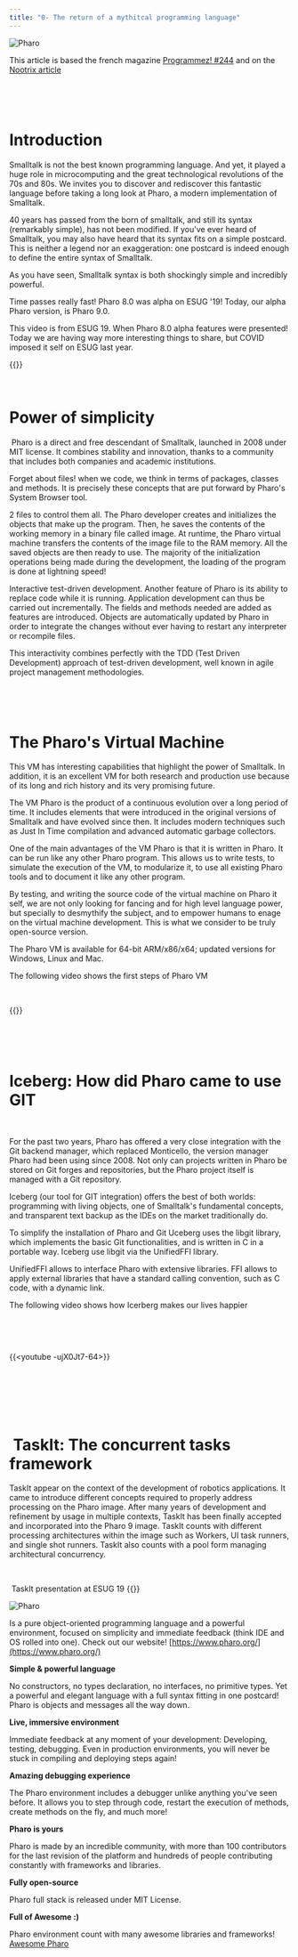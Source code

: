 ```yaml
---
title: "0- The return of a mythitcal programming language"
---
```

![Pharo](https://pharo.org/web/files/pharo.png)

This article is based the french magazine [Programmez! #244](https://www.programmez.com/magazine/article/smalltalk-le-retour-dun-langage-mythique-0)
and on the [Nootrix article](https://nootrix.com/fr/tutoriels/smalltalk-magazine-2020-11/?elementor-preview=1195&ver=1608481092#introduction) 






​​​​​





​​​​​

Introduction 
==============


Smalltalk is not the best known programming language. And yet, it played a huge role in microcomputing and the great technological revolutions of the 70s and 80s. 
We invites you to discover and rediscover this fantastic language before taking a long look at Pharo, a modern implementation of Smalltalk.

40 years has passed from the born of smalltalk, and still its syntax (remarkably simple), has not been modified. 
If you've ever heard of Smalltalk, you may also have heard that its syntax fits on a simple postcard. 
This is neither a legend nor an exaggeration: one postcard is indeed enough to define the entire syntax of Smalltalk.
​​​​​

As you have seen, Smalltalk syntax is both shockingly simple and incredibly powerful.



Time passes really fast! Pharo 8.0 was alpha on ESUG '19! Today, our alpha Pharo version, is Pharo 9.0. 


This video is from ESUG 19. When Pharo 8.0 alpha features were presented! Today we are having way more interesting things to share, but COVID imposed it self on ESUG last year. 

{{<youtube qSKqB2R3yGU>}}
​​​​​





​​​​​


Power of simplicity 
==================	





​​​​​
Pharo is a direct and free descendant of Smalltalk, launched in 2008 under MIT license. It combines stability and innovation, thanks to a community that includes both companies and academic institutions.

Forget about files! when we code, we think in terms of packages, classes and methods. It is precisely these concepts that are put forward by Pharo's System Browser tool.

2 files to control them all. The Pharo developer creates and initializes the objects that make up the program. Then, he saves the contents of the working memory in a binary file called image. At runtime, the Pharo virtual machine transfers the contents of the image file to the RAM memory. All the saved objects are then ready to use. The majority of the initialization operations being made during the development, the loading of the program is done at lightning speed! 

Interactive test-driven development. Another feature of Pharo is its ability to replace code while it is running. Application development can thus be carried out incrementally. The fields and methods needed are added as features are introduced. Objects are automatically updated by Pharo in order to integrate the changes without ever having to restart any interpreter or recompile files. 

This interactivity combines perfectly with the TDD (Test Driven Development) approach of test-driven development, well known in agile project management methodologies.







​​​​​





​​​​​

The Pharo's Virtual Machine
===========================






This VM has interesting capabilities that highlight the power of Smalltalk. In addition, it is an excellent VM for both research and production use because of its long and rich history and its very promising future.

The VM Pharo is the product of a continuous evolution over a long period of time. It includes elements that were introduced in the original versions of Smalltalk and have evolved since then. It includes modern techniques such as Just In Time compilation and advanced automatic garbage collectors.

One of the main advantages of the VM Pharo is that it is written in Pharo. It can be run like any other Pharo program. This allows us to write tests, to simulate the execution of the VM, to modularize it, to use all existing Pharo tools and to document it like any other program. 

By testing, and writing the source code of the virtual machine on Pharo it self, we are not only looking for fancing and for high level language power, but specially to desmythify the subject, and to empower humans to enage on the virtual machine development.  This is what we consider to be truly open-source version.

The Pharo VM is available for 64-bit ARM/x86/x64; updated versions for Windows, Linux and Mac. 

The following video shows the first steps of Pharo VM 




​​​​​


{{<youtube MGivF9O8vn4>}}







​​​​​





​​​​​

Iceberg: How did Pharo came to use GIT
=======================================



​​​​​


For the past two years, Pharo has offered a very close integration with the Git backend manager, which replaced Monticello, the version manager Pharo had been using since 2008. Not only can projects written in Pharo be stored on Git forges and repositories, but the Pharo project itself is managed with a Git repository. 

Iceberg (our tool for GIT integration) offers the best of both worlds: programming with living objects, one of Smalltalk's fundamental concepts, and transparent text backup as the IDEs on the market traditionally do.

To simplify the installation of Pharo and Git Uceberg uses the libgit library, which implements the basic Git functionalities, and is written in C in a portable way. Iceberg use libgit via the UnifiedFFI library.

UnifiedFFI allows to interface Pharo with extensive libraries. FFI allows to apply external libraries that have a standard calling convention, such as C code, with a dynamic link.

The following video shows how Icerberg makes our lives happier 





​​​​​





​​​​​

{{<youtube -ujX0Jt7-64>}}










​​​​​





​​​​​






​​​​​





​​​​​
TaskIt: The concurrent tasks framework
=======================================


TaskIt appear on the context of the development of robotics applications. It came to introduce different concepts required to properly address processing on the Pharo image. 
After many years of development and refinement by usage in multiple contexts, TaskIt has been finally accepted and incorporated into the Pharo 9 image.
TaskIt counts with different processing architectures within the image such as Workers, UI task runners, and single shot runners. TaskIt also counts with a pool form managing architectural concurrency. 





​​​​​





​​​​​
TaskIt presentation at ESUG 19
{{<youtube jDEYNRqhDf4>}}




![Pharo](https://pharo.org/web/files/pharo.png)

 Is a pure object-oriented programming language and a powerful environment, focused on simplicity and immediate feedback (think IDE and OS rolled into one).
 Check out our website! [https://www.pharo.org/](https://www.pharo.org/)
 
**Simple & powerful language**

No constructors, no types declaration, no interfaces, no primitive types. Yet a powerful and elegant language with a full syntax fitting in one postcard! Pharo is objects and messages all the way down.

**Live, immersive environment**

 Immediate feedback at any moment of your development: Developing, testing, debugging. Even in production environments, you will never be stuck in compiling and deploying steps again!

**Amazing debugging experience**

 The Pharo environment includes a debugger unlike anything you've seen before. It allows you to step through code, restart the execution of methods, create methods on the fly, and much more!

**Pharo is yours**

 Pharo is made by an incredible community, with more than 100 contributors for the last revision of the platform and hundreds of people contributing constantly with frameworks and libraries.


**Fully open-source**

 Pharo full stack is released under MIT License.
  
**Full of Awesome :)**

Pharo environment count with many awesome libraries and frameworks! [Awesome Pharo](https://github.com/pharo-open-documentation/awesome-pharo)

